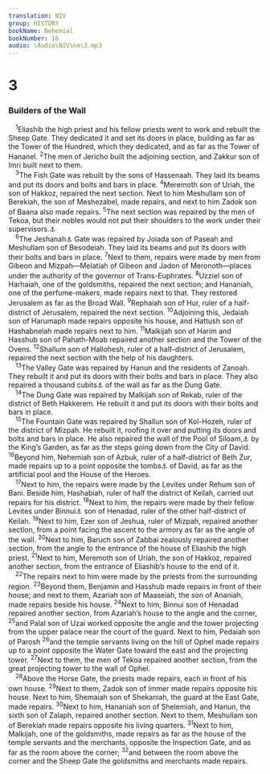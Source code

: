 ```yaml
---
translation: NIV
group: HISTORY
bookName: Nehemial 
bookNumber: 16
audio: \Audio\NIV\ne\3.mp3
---
```


<div class="title"><h1>3</h1><h3>Builders of the Wall </h3></div>
<span class="verse ne_3_1"> <sup>1</sup>Eliashib the high priest and his fellow priests went to work and rebuilt the Sheep Gate. They dedicated it and set its doors in place, building as far as the Tower of the Hundred, which they dedicated, and as far as the Tower of Hananel. </span>
<span class="verse ne_3_2"><sup>2</sup>The men of Jericho built the adjoining section, and Zakkur son of Imri built next to them. <br/></span>
<span class="verse ne_3_3"> <sup>3</sup>The Fish Gate was rebuilt by the sons of Hassenaah. They laid its beams and put its doors and bolts and bars in place. </span>
<span class="verse ne_3_4"><sup>4</sup>Meremoth son of Uriah, the son of Hakkoz, repaired the next section. Next to him Meshullam son of Berekiah, the son of Meshezabel, made repairs, and next to him Zadok son of Baana also made repairs. </span>
<span class="verse ne_3_5"><sup>5</sup>The next section was repaired by the men of Tekoa, but their nobles would not put their shoulders to the work under their supervisors.<a data-toggle="tooltip" data-placement="bottom" title="Or their Lord or the governor">⚓</a><br/></span>
<span class="verse ne_3_6"> <sup>6</sup>The Jeshanah<a data-toggle="tooltip" data-placement="bottom" title="Or Old">⚓</a> Gate was repaired by Joiada son of Paseah and Meshullam son of Besodeiah. They laid its beams and put its doors with their bolts and bars in place. </span>
<span class="verse ne_3_7"><sup>7</sup>Next to them, repairs were made by men from Gibeon and Mizpah—Melatiah of Gibeon and Jadon of Meronoth—places under the authority of the governor of Trans-Euphrates. </span>
<span class="verse ne_3_8"><sup>8</sup>Uzziel son of Harhaiah, one of the goldsmiths, repaired the next section; and Hananiah, one of the perfume-makers, made repairs next to that. They restored Jerusalem as far as the Broad Wall. </span>
<span class="verse ne_3_9"><sup>9</sup>Rephaiah son of Hur, ruler of a half-district of Jerusalem, repaired the next section. </span>
<span class="verse ne_3_10"><sup>10</sup>Adjoining this, Jedaiah son of Harumaph made repairs opposite his house, and Hattush son of Hashabneiah made repairs next to him. </span>
<span class="verse ne_3_11"><sup>11</sup>Malkijah son of Harim and Hasshub son of Pahath-Moab repaired another section and the Tower of the Ovens. </span>
<span class="verse ne_3_12"><sup>12</sup>Shallum son of Hallohesh, ruler of a half-district of Jerusalem, repaired the next section with the help of his daughters. <br/></span>
<span class="verse ne_3_13"> <sup>13</sup>The Valley Gate was repaired by Hanun and the residents of Zanoah. They rebuilt it and put its doors with their bolts and bars in place. They also repaired a thousand cubits<a data-toggle="tooltip" data-placement="bottom" title="That is, about 1,500 feet or about 450 meters">⚓</a> of the wall as far as the Dung Gate. <br/></span>
<span class="verse ne_3_14"> <sup>14</sup>The Dung Gate was repaired by Malkijah son of Rekab, ruler of the district of Beth Hakkerem. He rebuilt it and put its doors with their bolts and bars in place. <br/></span>
<span class="verse ne_3_15"> <sup>15</sup>The Fountain Gate was repaired by Shallun son of Kol-Hozeh, ruler of the district of Mizpah. He rebuilt it, roofing it over and putting its doors and bolts and bars in place. He also repaired the wall of the Pool of Siloam,<a data-toggle="tooltip" data-placement="bottom" title="Hebrew Shelah, a variant of Shiloah, that is, Siloam">⚓</a> by the King’s Garden, as far as the steps going down from the City of David. </span>
<span class="verse ne_3_16"><sup>16</sup>Beyond him, Nehemiah son of Azbuk, ruler of a half-district of Beth Zur, made repairs up to a point opposite the tombs<a data-toggle="tooltip" data-placement="bottom" title="Hebrew; Septuagint, some Vulgate manuscripts and Syriac tomb">⚓</a> of David, as far as the artificial pool and the House of the Heroes. <br/></span>
<span class="verse ne_3_17"> <sup>17</sup>Next to him, the repairs were made by the Levites under Rehum son of Bani. Beside him, Hashabiah, ruler of half the district of Keilah, carried out repairs for his district. </span>
<span class="verse ne_3_18"><sup>18</sup>Next to him, the repairs were made by their fellow Levites under Binnui<a data-toggle="tooltip" data-placement="bottom" title="Two Hebrew manuscripts and Syriac (see also Septuagint and verse 24); most Hebrew manuscripts Bavvai">⚓</a> son of Henadad, ruler of the other half-district of Keilah. </span>
<span class="verse ne_3_19"><sup>19</sup>Next to him, Ezer son of Jeshua, ruler of Mizpah, repaired another section, from a point facing the ascent to the armory as far as the angle of the wall. </span>
<span class="verse ne_3_20"><sup>20</sup>Next to him, Baruch son of Zabbai zealously repaired another section, from the angle to the entrance of the house of Eliashib the high priest. </span>
<span class="verse ne_3_21"><sup>21</sup>Next to him, Meremoth son of Uriah, the son of Hakkoz, repaired another section, from the entrance of Eliashib’s house to the end of it. <br/></span>
<span class="verse ne_3_22"> <sup>22</sup>The repairs next to him were made by the priests from the surrounding region. </span>
<span class="verse ne_3_23"><sup>23</sup>Beyond them, Benjamin and Hasshub made repairs in front of their house; and next to them, Azariah son of Maaseiah, the son of Ananiah, made repairs beside his house. </span>
<span class="verse ne_3_24"><sup>24</sup>Next to him, Binnui son of Henadad repaired another section, from Azariah’s house to the angle and the corner, </span>
<span class="verse ne_3_25"><sup>25</sup>and Palal son of Uzai worked opposite the angle and the tower projecting from the upper palace near the court of the guard. Next to him, Pedaiah son of Parosh </span>
<span class="verse ne_3_26"><sup>26</sup>and the temple servants living on the hill of Ophel made repairs up to a point opposite the Water Gate toward the east and the projecting tower. </span>
<span class="verse ne_3_27"><sup>27</sup>Next to them, the men of Tekoa repaired another section, from the great projecting tower to the wall of Ophel. <br/></span>
<span class="verse ne_3_28"> <sup>28</sup>Above the Horse Gate, the priests made repairs, each in front of his own house. </span>
<span class="verse ne_3_29"><sup>29</sup>Next to them, Zadok son of Immer made repairs opposite his house. Next to him, Shemaiah son of Shekaniah, the guard at the East Gate, made repairs. </span>
<span class="verse ne_3_30"><sup>30</sup>Next to him, Hananiah son of Shelemiah, and Hanun, the sixth son of Zalaph, repaired another section. Next to them, Meshullam son of Berekiah made repairs opposite his living quarters. </span>
<span class="verse ne_3_31"><sup>31</sup>Next to him, Malkijah, one of the goldsmiths, made repairs as far as the house of the temple servants and the merchants, opposite the Inspection Gate, and as far as the room above the corner; </span>
<span class="verse ne_3_32"><sup>32</sup>and between the room above the corner and the Sheep Gate the goldsmiths and merchants made repairs. <br/></span>
